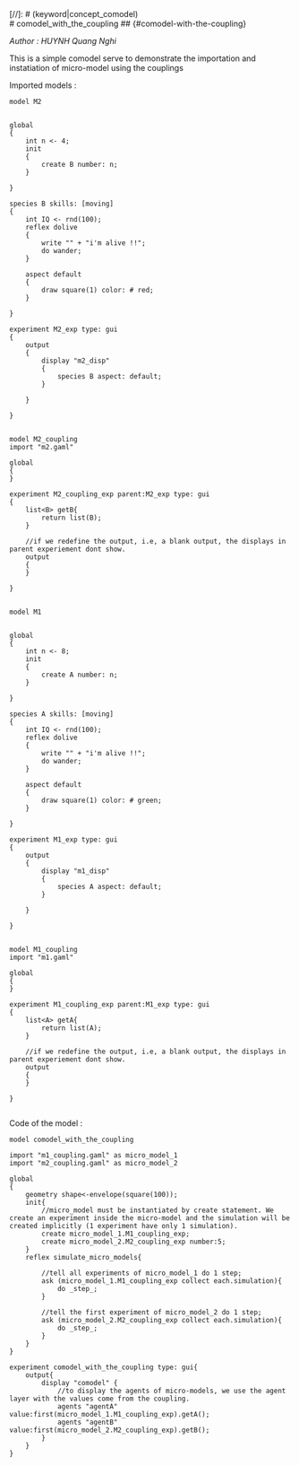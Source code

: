 [//]: # (keyword|statement_agents)
<div class='gama-keyword-style' id ='151_0_566_statement-agents'></div>
[//]: # (keyword|concept_comodel)
<div class='gama-keyword-style' id ='151_1_21_concept-comodel'></div>
# comodel_with_the_coupling ## {#comodel-with-the-coupling}


_Author : HUYNH Quang Nghi_

This is a simple comodel serve to demonstrate the importation and instatiation of micro-model using the couplings  


Imported models : 

```
model M2


global
{
	int n <- 4;
	init
	{
		create B number: n;
	}

}

species B skills: [moving]
{
	int IQ <- rnd(100);
	reflex dolive
	{
		write "" + "i'm alive !!";
		do wander;
	}

	aspect default
	{
		draw square(1) color: # red;
	}

}

experiment M2_exp type: gui
{
	output
	{
		display "m2_disp"
		{
			species B aspect: default;
		}

	}

}


```


```
model M2_coupling
import "m2.gaml"

global
{
}

experiment M2_coupling_exp parent:M2_exp type: gui
{
	list<B> getB{
		return list(B);
	}
	
	//if we redefine the output, i.e, a blank output, the displays in parent experiement dont show.
	output
	{
	}

}


```


```
model M1


global
{
	int n <- 8;
	init
	{
		create A number: n;
	}

}

species A skills: [moving]
{
	int IQ <- rnd(100);
	reflex dolive
	{
		write "" + "i'm alive !!";
		do wander;
	}

	aspect default
	{
		draw square(1) color: # green;
	}

}

experiment M1_exp type: gui
{
	output
	{
		display "m1_disp"
		{
			species A aspect: default;
		}

	}

}


```


```
model M1_coupling
import "m1.gaml"

global
{
}

experiment M1_coupling_exp parent:M1_exp type: gui
{
	list<A> getA{
		return list(A);
	}
	
	//if we redefine the output, i.e, a blank output, the displays in parent experiement dont show.
	output
	{
	}

}


```


Code of the model : 

```
model comodel_with_the_coupling

import "m1_coupling.gaml" as micro_model_1
import "m2_coupling.gaml" as micro_model_2

global
{
	geometry shape<-envelope(square(100));
	init{
		//micro_model must be instantiated by create statement. We create an experiment inside the micro-model and the simulation will be created implicitly (1 experiment have only 1 simulation).
		create micro_model_1.M1_coupling_exp;
		create micro_model_2.M2_coupling_exp number:5;
	}
	reflex simulate_micro_models{
		
		//tell all experiments of micro_model_1 do 1 step;
		ask (micro_model_1.M1_coupling_exp collect each.simulation){
			do _step_;
		}
		
		//tell the first experiment of micro_model_2 do 1 step;
		ask (micro_model_2.M2_coupling_exp collect each.simulation){
			do _step_;
		}
	}
}

experiment comodel_with_the_coupling type: gui{
	output{
		display "comodel" {
			//to display the agents of micro-models, we use the agent layer with the values come from the coupling.
			agents "agentA" value:first(micro_model_1.M1_coupling_exp).getA();
			agents "agentB" value:first(micro_model_2.M2_coupling_exp).getB();
		}
	}
}
```